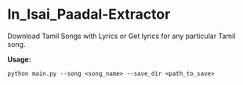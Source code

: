 # In_Isai_Paadal-Extractor
Download Tamil Songs with Lyrics or Get lyrics for any particular Tamil song.

**Usage:**

`python main.py --song <song_name> --save_dir <path_to_save>`
